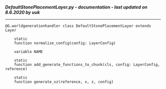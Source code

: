 ***DefaultStonePlacementLayer.py - documentation - last updated on 8.6.2020 by uuk***
___

    @G.worldgenerationhandler class DefaultStonePlacementLayer extends Layer

        static
        function normalize_config(config: LayerConfig)

        variable NAME

        static
        function add_generate_functions_to_chunk(cls, config: LayerConfig, reference)

        static
        function generate_xz(reference, x, z, config)